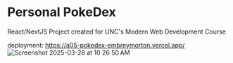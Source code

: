 # Personal PokeDex
React/NextJS Project created for UNC's Modern Web Development Course

deployment: https://a05-pokedex-embreymorton.vercel.app/
![Screenshot 2025-03-28 at 10 26 50 AM](https://github.com/user-attachments/assets/32736287-a1dc-4d9d-bf71-5073ac0612dd)
